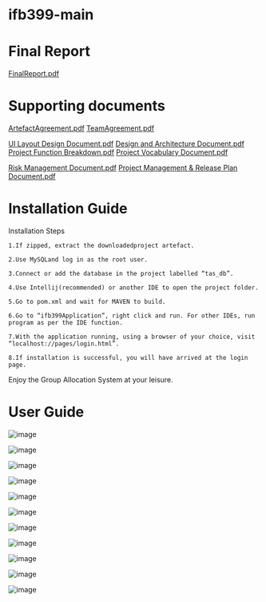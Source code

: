 # ifb399-main
# Final Report
[FinalReport.pdf](https://github.com/n10008918/ifb399-main/files/10349341/FinalReport.pdf)

# Supporting documents 
[ArtefactAgreement.pdf](https://github.com/n10008918/ifb399-main/files/10349342/ArtefactAgreement.pdf)
[TeamAgreement.pdf](https://github.com/n10008918/ifb399-main/files/10349343/TeamAgreement.pdf)

[UI Layout Design Document.pdf](https://github.com/n10008918/ifb399-main/files/10349350/UI.Layout.Design.Document.pdf)
[Design and Architecture Document.pdf](https://github.com/n10008918/ifb399-main/files/10349351/Design.and.Architecture.Document.pdf)
[Project Function Breakdown.pdf](https://github.com/n10008918/ifb399-main/files/10349352/Project.Function.Breakdown.pdf)
[Project Vocabulary Document.pdf](https://github.com/n10008918/ifb399-main/files/10349353/Project.Vocabulary.Document.pdf)

[Risk Management Document.pdf](https://github.com/n10008918/ifb399-main/files/10349355/Risk.Management.Document.pdf)
[Project Management & Release Plan Document.pdf](https://github.com/n10008918/ifb399-main/files/10349356/Project.Management.Release.Plan.Document.pdf)

# Installation Guide
Installation Steps

    1.If zipped, extract the downloadedproject artefact.

    2.Use MySQLand log in as the root user.

    3.Connect or add the database in the project labelled “tas_db”. 

    4.Use Intellij(recommended) or another IDE to open the project folder.

    5.Go to pom.xml and wait for MAVEN to build.

    6.Go to “ifb399Application”, right click and run. For other IDEs, run program as per the IDE function.

    7.With the application running, using a browser of your choice, visit “localhost://pages/login.html”.

    8.If installation is successful, you will have arrived at the login page.
 
Enjoy the Group Allocation System at your leisure.


# User Guide

![image](https://user-images.githubusercontent.com/81293394/207599220-3dd499f3-9616-420d-aaec-3e080c5b5882.png)

![image](https://user-images.githubusercontent.com/81293394/207599149-19e1ba3d-5b46-48fd-9cc1-5ce2eb7757bf.png)

![image](https://user-images.githubusercontent.com/81293394/207599346-d4ac66d0-6d2c-4cea-ae5e-e5fe7519dfaa.png)

![image](https://user-images.githubusercontent.com/81293394/207599441-07ba5dfc-25d6-4ecf-8474-ddf2dd05011a.png)

![image](https://user-images.githubusercontent.com/81293394/207599459-90793bee-dca7-4637-bfd3-5d5d921f73dc.png)

![image](https://user-images.githubusercontent.com/81293394/207599478-41daa798-1764-401d-a213-64cdef635be8.png)

![image](https://user-images.githubusercontent.com/81293394/207599485-b37d60f2-2c1f-4f4a-bc3c-ee71a960d34b.png)

![image](https://user-images.githubusercontent.com/81293394/207599497-9352997d-70fc-4233-a03e-910339d2a550.png)

![image](https://user-images.githubusercontent.com/81293394/207599508-2deae6fa-331b-4270-b72c-59bb188af715.png)

![image](https://user-images.githubusercontent.com/81293394/207599523-ff33c6f1-f277-4e06-af6d-89a5cc28634d.png)

![image](https://user-images.githubusercontent.com/81293394/207599538-2ff9d29e-84b5-4702-9a51-5ed6d4400d8b.png)
